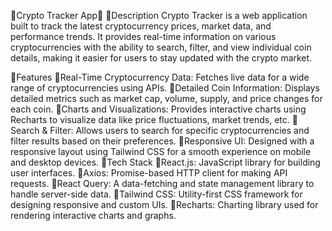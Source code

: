 💸Crypto Tracker App💸
🚀Description
Crypto Tracker is a web application built to track the latest cryptocurrency prices, market data, and performance trends. It provides real-time information on various cryptocurrencies with the ability to search, filter, and view individual coin details, making it easier for users to stay updated with the crypto market.

🚀Features
🚀Real-Time Cryptocurrency Data: Fetches live data for a wide range of cryptocurrencies using APIs.
🚀Detailed Coin Information: Displays detailed metrics such as market cap, volume, supply, and price changes for each coin.
🚀Charts and Visualizations: Provides interactive charts using Recharts to visualize data like price fluctuations, market trends, etc.
🚀Search & Filter: Allows users to search for specific cryptocurrencies and filter results based on their preferences.
🚀Responsive UI: Designed with a responsive layout using Tailwind CSS for a smooth experience on mobile and desktop devices.
🚀Tech Stack
🚀React.js: JavaScript library for building user interfaces.
🚀Axios: Promise-based HTTP client for making API requests.
🚀React Query: A data-fetching and state management library to handle server-side data.
🚀Tailwind CSS: Utility-first CSS framework for designing responsive and custom UIs.
🚀Recharts: Charting library used for rendering interactive charts and graphs.